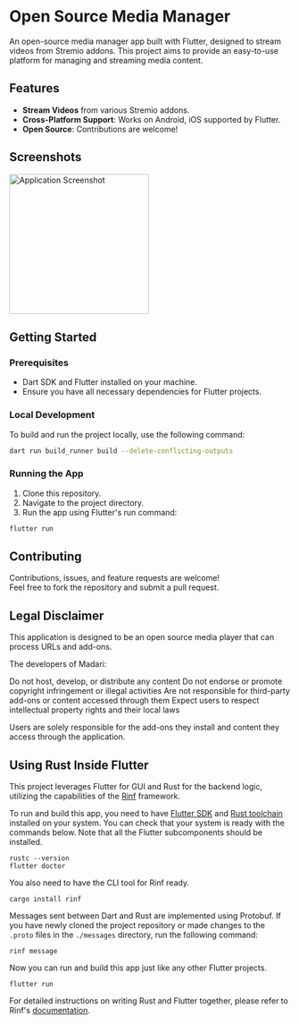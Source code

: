 # Open Source Media Manager

An open-source media manager app built with Flutter, designed to stream videos from Stremio addons. This project aims to provide an easy-to-use platform for managing and streaming media content.

## Features
- **Stream Videos** from various Stremio addons.
- **Cross-Platform Support**: Works on Android, iOS supported by Flutter.
- **Open Source**: Contributions are welcome!

## Screenshots

<img alt="Application Screenshot" src="https://downloads.madari.media/madari_app_images/madari_5.jpeg" width="250" title="Home Page">

## Getting Started

### Prerequisites
- Dart SDK and Flutter installed on your machine.
- Ensure you have all necessary dependencies for Flutter projects.

### Local Development
To build and run the project locally, use the following command:

```bash
dart run build_runner build --delete-conflicting-outputs
```

### Running the App
1. Clone this repository.
2. Navigate to the project directory.
3. Run the app using Flutter's run command:

```bash
flutter run
```

## Contributing
Contributions, issues, and feature requests are welcome!  
Feel free to fork the repository and submit a pull request.

## Legal Disclaimer

This application is designed to be an open source media player that can process URLs and add-ons.

The developers of Madari:

Do not host, develop, or distribute any content
    Do not endorse or promote copyright infringement or illegal activities
    Are not responsible for third-party add-ons or content accessed through them
    Expect users to respect intellectual property rights and their local laws

Users are solely responsible for the add-ons they install and content they access through the application.

## Using Rust Inside Flutter

This project leverages Flutter for GUI and Rust for the backend logic,
utilizing the capabilities of the
[Rinf](https://pub.dev/packages/rinf) framework.

To run and build this app, you need to have
[Flutter SDK](https://docs.flutter.dev/get-started/install)
and [Rust toolchain](https://www.rust-lang.org/tools/install)
installed on your system.
You can check that your system is ready with the commands below.
Note that all the Flutter subcomponents should be installed.

```shell
rustc --version
flutter doctor
```

You also need to have the CLI tool for Rinf ready.

```shell
cargo install rinf
```

Messages sent between Dart and Rust are implemented using Protobuf.
If you have newly cloned the project repository
or made changes to the `.proto` files in the `./messages` directory,
run the following command:

```shell
rinf message
```

Now you can run and build this app just like any other Flutter projects.

```shell
flutter run
```

For detailed instructions on writing Rust and Flutter together,
please refer to Rinf's [documentation](https://rinf.cunarist.com).

